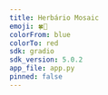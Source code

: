 ```yaml
---
title: Herbário Mosaic
emoji: 🍀📸
colorFrom: blue
colorTo: red
sdk: gradio
sdk_version: 5.0.2
app_file: app.py
pinned: false
---
```

